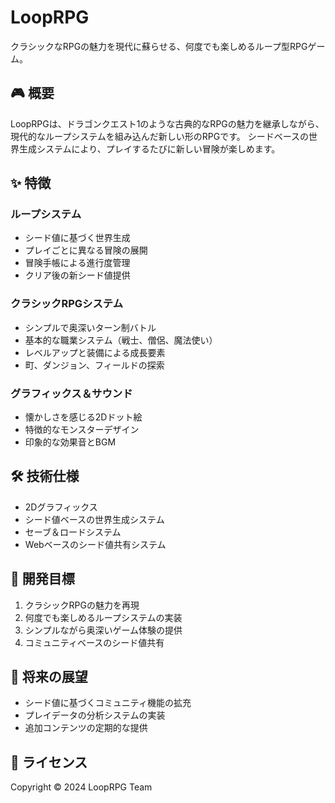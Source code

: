 # LoopRPG

クラシックなRPGの魅力を現代に蘇らせる、何度でも楽しめるループ型RPGゲーム。

## 🎮 概要

LoopRPGは、ドラゴンクエスト1のような古典的なRPGの魅力を継承しながら、現代的なループシステムを組み込んだ新しい形のRPGです。
シードベースの世界生成システムにより、プレイするたびに新しい冒険が楽しめます。

## ✨ 特徴

### ループシステム
- シード値に基づく世界生成
- プレイごとに異なる冒険の展開
- 冒険手帳による進行度管理
- クリア後の新シード値提供

### クラシックRPGシステム
- シンプルで奥深いターン制バトル
- 基本的な職業システム（戦士、僧侶、魔法使い）
- レベルアップと装備による成長要素
- 町、ダンジョン、フィールドの探索

### グラフィックス＆サウンド
- 懐かしさを感じる2Dドット絵
- 特徴的なモンスターデザイン
- 印象的な効果音とBGM

## 🛠️ 技術仕様

- 2Dグラフィックス
- シード値ベースの世界生成システム
- セーブ＆ロードシステム
- Webベースのシード値共有システム

## 🎯 開発目標

1. クラシックRPGの魅力を再現
2. 何度でも楽しめるループシステムの実装
3. シンプルながら奥深いゲーム体験の提供
4. コミュニティベースのシード値共有

## 🌟 将来の展望

- シード値に基づくコミュニティ機能の拡充
- プレイデータの分析システムの実装
- 追加コンテンツの定期的な提供

## 📝 ライセンス

Copyright © 2024 LoopRPG Team 